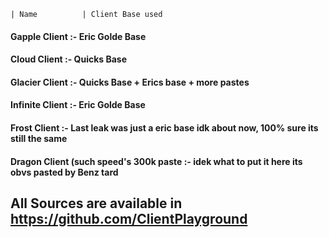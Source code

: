 
    | Name          | Client Base used

#### Gapple Client :- Eric Golde Base
#### Cloud Client :- Quicks Base
#### Glacier Client :- Quicks Base + Erics base + more pastes
#### Infinite Client :- Eric Golde Base
#### Frost Client :- Last leak was just a eric base idk about now, 100% sure its still the same
#### Dragon Client (such speed's 300k paste :- idek what to put it here its obvs pasted by Benz tard

## All Sources are available in https://github.com/ClientPlayground
